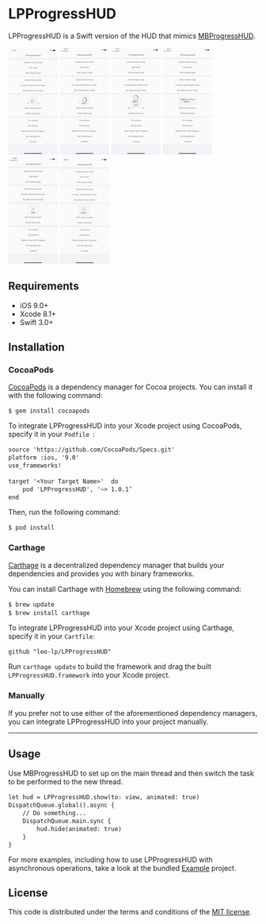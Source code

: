 # LPProgressHUD

LPProgressHUD is a Swift version of the HUD that mimics [MBProgressHUD](https://github.com/jdg/MBProgressHUD).


![](ScreenShots/ScreenShot1.png)
![](ScreenShots/ScreenShot2.png)
![](ScreenShots/ScreenShot3.png)
![](ScreenShots/ScreenShot4.png)
![](ScreenShots/ScreenShot5.png)
![](ScreenShots/ScreenShot6.png)


## Requirements

* iOS 9.0+ 
* Xcode 8.1+
* Swift 3.0+

## Installation

### CocoaPods

[CocoaPods](http://cocoapods.org) is a dependency manager for Cocoa projects. You can install it with the following command:

```
$ gem install cocoapods
```


To integrate LPProgressHUD into your Xcode project using CocoaPods, specify it in your `Podfile `:

```
source 'https://github.com/CocoaPods/Specs.git'
platform :ios, '9.0'
use_frameworks!

target '<Your Target Name>'  do
    pod 'LPProgressHUD', '~> 1.0.1’
end
```

Then, run the following command:

```
$ pod install
```

### Carthage

[Carthage](https://github.com/Carthage/Carthage) is a decentralized dependency manager that builds your dependencies and provides you with binary frameworks.

You can install Carthage with [Homebrew](http://brew.sh/) using the following command:

```bash
$ brew update
$ brew install carthage
```

To integrate LPProgressHUD into your Xcode project using Carthage, specify it in your `Cartfile`:

```ogdl
github "leo-lp/LPProgressHUD"
```

Run `carthage update` to build the framework and drag the built `LPProgressHUD.framework` into your Xcode project.

### Manually

If you prefer not to use either of the aforementioned dependency managers, you can integrate LPProgressHUD into your project manually.

---

## Usage
Use MBProgressHUD to set up on the main thread and then switch the task to be performed to the new thread.

```
let hud = LPProgressHUD.show(to: view, animated: true)
DispatchQueue.global().async {
    // Do something...
    DispatchQueue.main.sync {
        hud.hide(animated: true)
    }
}
```

For more examples, including how to use LPProgressHUD with asynchronous operations, take a look at the bundled [Example](Example) project.

## License

This code is distributed under the terms and conditions of the [MIT license](LICENSE).
